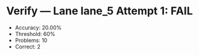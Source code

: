 # Verify — Lane lane_5 Attempt 1: FAIL

- Accuracy: 20.00%
- Threshold: 60%
- Problems: 10
- Correct: 2